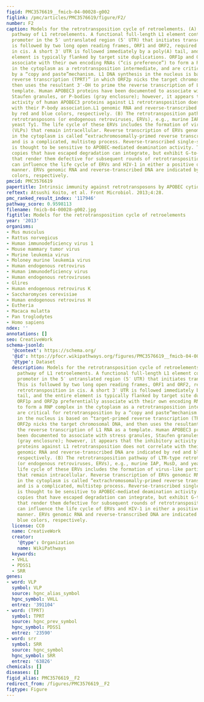 ```yaml
---
figid: PMC3576619__fmicb-04-00028-g002
figlink: /pmc/articles/PMC3576619/figure/F2/
number: F2
caption: Models for the retrotransposition cycle of retroelements. (A) The retrotransposition
  pathway of L1 retroelements. A functional full-length L1 element contains an internal
  promoter in the 5′ untranslated region (5′ UTR) that initiates transcription. This
  is followed by two long open reading frames, ORF1 and ORF2, required for retrotransposition
  in cis. A short 3′ UTR is followed immediately by a poly(A) tail, and the entire
  element is typically flanked by target site duplications. ORF1p and ORF2p preferentially
  associate with their own encoding RNAs (“cis preference”) to form a RNP complex
  in the cytoplasm as a retrotransposition intermediate, and are critical for retrotransposition
  by a “copy and paste”mechanism. L1 DNA synthesis in the nucleus is based on “target-primed
  reverse transcription (TPRT)” in which ORF2p nicks the target chromosomal DNA, and
  then uses the resultant 3′-OH to prime the reverse transcription of L1 RNA as a
  template. Human APOBEC3 proteins have been documented to associate with stress granules,
  Staufen granules, or P-bodies (gray enclosure); however, it appears that the inhibitory
  activity of human APOBEC3 proteins against L1 retrotransposition does not correlate
  with their P-body association.L1 genomic RNA and reverse-transcribed DNA are indicated
  by red and blue colors, respectively. (B) The retrotransposition pathway of LTR-type
  retrotransposons (or endogenous retroviruses, ERVs), e.g., murine IAP, MusD, and
  yeast Ty1. The life cycle of these ERVs includes the formation of virus-like particles
  (VLPs) that remain intracellular. Reverse transcription of ERVs genomic RNA occurring
  in the cytoplasm is called “extrachromosomally-primed reverse transcription (EPRT)”,
  and is a complicated, multistep process. Reverse-transcribed single-stranded DNA
  is thought to be sensitive to APOBEC-mediated deamination activity. The proviral
  copies that have escaped degradation can integrate, but exhibit G-to-A mutations
  that render them defective for subsequent rounds of retrotransposition. P-bodies
  can influence the life cycle of ERVs and HIV-1 in either a positive or negative
  manner. ERVs genomic RNA and reverse-transcribed DNA are indicated by red and blue
  colors, respectively.
pmcid: PMC3576619
papertitle: Intrinsic immunity against retrotransposons by APOBEC cytidine deaminases.
reftext: Atsushi Koito, et al. Front Microbiol. 2013;4:28.
pmc_ranked_result_index: '117946'
pathway_score: 0.9598113
filename: fmicb-04-00028-g002.jpg
figtitle: Models for the retrotransposition cycle of retroelements
year: '2013'
organisms:
- Mus musculus
- Rattus norvegicus
- Human immunodeficiency virus 1
- Mouse mammary tumor virus
- Murine leukemia virus
- Moloney murine leukemia virus
- Human endogenous retrovirus
- Human immunodeficiency virus
- Human endogenous retroviruses
- Glires
- Human endogenous retrovirus K
- Saccharomyces cerevisiae
- Human endogenous retrovirus H
- Eutheria
- Macaca mulatta
- Pan troglodytes
- Homo sapiens
ndex: ''
annotations: []
seo: CreativeWork
schema-jsonld:
  '@context': https://schema.org/
  '@id': https://pfocr.wikipathways.org/figures/PMC3576619__fmicb-04-00028-g002.html
  '@type': Dataset
  description: Models for the retrotransposition cycle of retroelements. (A) The retrotransposition
    pathway of L1 retroelements. A functional full-length L1 element contains an internal
    promoter in the 5′ untranslated region (5′ UTR) that initiates transcription.
    This is followed by two long open reading frames, ORF1 and ORF2, required for
    retrotransposition in cis. A short 3′ UTR is followed immediately by a poly(A)
    tail, and the entire element is typically flanked by target site duplications.
    ORF1p and ORF2p preferentially associate with their own encoding RNAs (“cis preference”)
    to form a RNP complex in the cytoplasm as a retrotransposition intermediate, and
    are critical for retrotransposition by a “copy and paste”mechanism. L1 DNA synthesis
    in the nucleus is based on “target-primed reverse transcription (TPRT)” in which
    ORF2p nicks the target chromosomal DNA, and then uses the resultant 3′-OH to prime
    the reverse transcription of L1 RNA as a template. Human APOBEC3 proteins have
    been documented to associate with stress granules, Staufen granules, or P-bodies
    (gray enclosure); however, it appears that the inhibitory activity of human APOBEC3
    proteins against L1 retrotransposition does not correlate with their P-body association.L1
    genomic RNA and reverse-transcribed DNA are indicated by red and blue colors,
    respectively. (B) The retrotransposition pathway of LTR-type retrotransposons
    (or endogenous retroviruses, ERVs), e.g., murine IAP, MusD, and yeast Ty1. The
    life cycle of these ERVs includes the formation of virus-like particles (VLPs)
    that remain intracellular. Reverse transcription of ERVs genomic RNA occurring
    in the cytoplasm is called “extrachromosomally-primed reverse transcription (EPRT)”,
    and is a complicated, multistep process. Reverse-transcribed single-stranded DNA
    is thought to be sensitive to APOBEC-mediated deamination activity. The proviral
    copies that have escaped degradation can integrate, but exhibit G-to-A mutations
    that render them defective for subsequent rounds of retrotransposition. P-bodies
    can influence the life cycle of ERVs and HIV-1 in either a positive or negative
    manner. ERVs genomic RNA and reverse-transcribed DNA are indicated by red and
    blue colors, respectively.
  license: CC0
  name: CreativeWork
  creator:
    '@type': Organization
    name: WikiPathways
  keywords:
  - VHLL
  - PDSS1
  - SRR
genes:
- word: VLP
  symbol: VLP
  source: hgnc_alias_symbol
  hgnc_symbol: VHLL
  entrez: '391104'
- word: (TPRT)
  symbol: TPRT
  source: hgnc_prev_symbol
  hgnc_symbol: PDSS1
  entrez: '23590'
- word: srr
  symbol: SRR
  source: hgnc_symbol
  hgnc_symbol: SRR
  entrez: '63826'
chemicals: []
diseases: []
figid_alias: PMC3576619__F2
redirect_from: /figures/PMC3576619__F2
figtype: Figure
---
```

